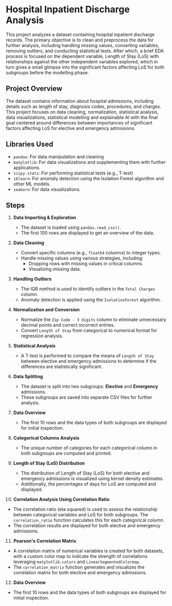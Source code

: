 # Hospital Inpatient Discharge Analysis

This project analyzes a dataset containing hospital inpatient discharge records. The primary objective is to clean and preprocess the data for further analysis, including handling missing values, converting variables, removing outliers, and conducting statistical tests. After which, a brief EDA process is focused on the dependent variable, Length of Stay (LoS) with relationships against the other independent variables explored, which in turn gives a small glimpse into the significant factors affecting LoS for both subgroups before the modelling phase.

## Project Overview

The dataset contains information about hospital admissions, including details such as length of stay, diagnosis codes, procedures, and charges. This project focuses on data cleaning, normalization, statistical analysis, data visualizations, statistical modelling and explainable AI with the final goal centered around differences between importances of significant factors affecting LoS for elective and emergency admissions.

## Libraries Used

- `pandas`: For data manipulation and cleaning
- `matplotlib`: For data visualizations and supplementing them with further applications.
- `scipy.stats`: For performing statistical tests (e.g., T-test)
- `sklearn`: For anomaly detection using the Isolation Forest algorithm and other ML models.
- `seaborn`: For data visualizations.

## Steps

1. **Data Importing & Exploration**
   - The dataset is loaded using `pandas.read_csv()`.
   - The first 100 rows are displayed to get an overview of the data.
   
2. **Data Cleaning**
   - Convert specific columns (e.g., `float64` columns) to integer types.
   - Handle missing values using various strategies, including:
     - Dropping rows with missing values in critical columns.
     - Visualizing missing data.
   
3. **Handling Outliers**
   - The IQR method is used to identify outliers in the `Total Charges` column.
   - Anomaly detection is applied using the `IsolationForest` algorithm.

4. **Normalization and Conversion**
   - Normalize the `Zip Code - 3 digits` column to eliminate unnecessary decimal points and correct incorrect entries.
   - Convert `Length of Stay` from categorical to numerical format for regression analysis.

5. **Statistical Analysis**
   - A T-test is performed to compare the means of `Length of Stay` between elective and emergency admissions to determine if the differences are statistically significant.

6. **Data Splitting**
   - The dataset is split into two subgroups: **Elective** and **Emergency** admissions.
   - These subgroups are saved into separate CSV files for further analysis.

7. **Data Overview**
   - The first 10 rows and the data types of both subgroups are displayed for initial inspection.

8. **Categorical Columns Analysis**
   - The unique number of categories for each categorical column in both subgroups are computed and printed.

9. **Length of Stay (LoS) Distribution**
   - The distribution of Length of Stay (LoS) for both elective and emergency admissions is visualized using kernel density estimates.
   - Additionally, the percentages of days for LoS are computed and displayed.

10. **Correlation Analysis Using Correlation Ratio**
   - The correlation ratio (eta squared) is used to assess the relationship between categorical variables and LoS for both subgroups. The `correlation_ratio` function calculates this for each categorical column.
   - The correlation results are displayed for both elective and emergency admissions.

11. **Pearson's Correlation Matrix**
   - A correlation matrix of numerical variables is created for both datasets, with a custom color map to indicate the strength of correlations leveraging `matplotlib.colors` and `LinearSegmentedColormap`.
   - The `correlation_matrix` function generates and visualizes the correlation matrix for both elective and emergency admissions.

12. **Data Overview**
   - The first 10 rows and the data types of both subgroups are displayed for initial inspection.
